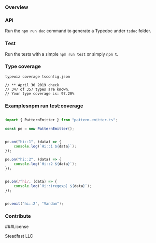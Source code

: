 ### Overview

### API
Run the ```npm run doc``` command to generate a Typedoc under ```tsdoc``` folder.

### Test
Run the tests with a simple ```npm run test```  or  simply ```npm t```.

### Type coverage

```
typewiz coverage tsconfig.json

// ** April 30 2019 check
// 347 of 357 types are known.
// Your type coverage is: 97.20%

```



### Examplesnpm run test:coverage

```typescript

import { PatternEmitter } from "pattern-emitter-ts";

const pe = new PatternEmitter();


pe.on("hi::1", (data) => {
    console.log(`Hi::1 ${data}`);
});

pe.on("hi::2", (data) => {
    console.log(`Hi::2 ${data}`);
});


pe.on(/^hi/, (data) => {
    console.log(`Hi::(regexp) ${data}`);
});


pe.emit("hi::2", "Vandam");


```

### Contribute

###License

Steadfast LLC 